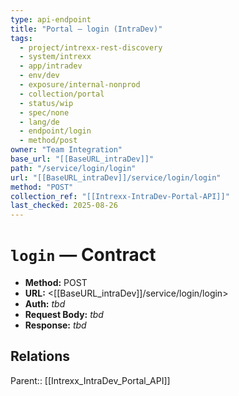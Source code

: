 ```yaml
---
type: api-endpoint
title: "Portal — login (IntraDev)"
tags:
  - project/intrexx-rest-discovery
  - system/intrexx
  - app/intradev
  - env/dev
  - exposure/internal-nonprod
  - collection/portal
  - status/wip
  - spec/none
  - lang/de
  - endpoint/login
  - method/post
owner: "Team Integration"
base_url: "[[BaseURL_intraDev]]"
path: "/service/login/login"
url: "[[BaseURL_intraDev]]/service/login/login"
method: "POST"
collection_ref: "[[Intrexx-IntraDev-Portal-API]]"
last_checked: 2025-08-26
---
```


# `login` — Contract
- **Method:** POST  
- **URL:** <[[BaseURL_intraDev]]/service/login/login>  
- **Auth:** _tbd_  
- **Request Body:** _tbd_  
- **Response:** _tbd_

## Relations
Parent:: [[Intrexx_IntraDev_Portal_API]]
